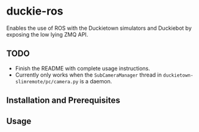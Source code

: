 # duckie-ros
Enables the use of ROS with the Duckietown simulators and Duckiebot by exposing the low lying ZMQ API.

## TODO
* Finish the README with complete usage instructions.
* Currently only works when the `SubCameraManager` thread in `duckietown-slimremote/pc/camera.py` is a daemon.

## Installation and Prerequisites

## Usage
